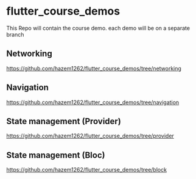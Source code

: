 # flutter_course_demos

This Repo will contain the course demo.
each demo will be on a separate branch

## Networking
https://github.com/hazem1262/flutter_course_demos/tree/networking

## Navigation
https://github.com/hazem1262/flutter_course_demos/tree/navigation

## State management (Provider)
https://github.com/hazem1262/flutter_course_demos/tree/provider

## State management (Bloc)
https://github.com/hazem1262/flutter_course_demos/tree/block
